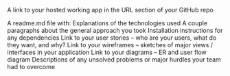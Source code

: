 A link to your hosted working app in the URL section of your GitHub repo

A readme.md file with:
Explanations of the technologies used
A couple paragraphs about the general approach you took
Installation instructions for any dependencies
Link to your user stories – who are your users, what do they want, and why?
Link to your wireframes – sketches of major views / interfaces in your application
Link to your diagrams – ER and user flow diagram
Descriptions of any unsolved problems or major hurdles your team had to overcome
